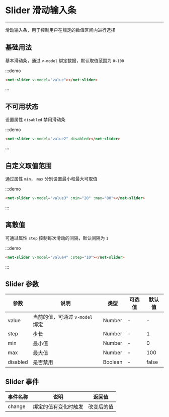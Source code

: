 
# Slider 滑动输入条

----

滑动输入条，用于控制用户在规定的数值区间内进行选择

## 基础用法

基本滑动条，通过 `v-model` 绑定数据，默认取值范围为 `0~100`

:::demo
```html
<net-slider v-model="value"></net-slider>
```
:::

## 不可用状态

设置属性 `disabled` 禁用滑动条

:::demo
```html
<net-slider v-model="value2" disabled></net-slider>
```
:::

## 自定义取值范围

通过属性 `min`， `max` 分别设置最小和最大可取值

:::demo
```html
<net-slider v-model="value3" :min="20" :max="80"></net-slider>
```
:::

## 离散值

可通过属性 `step` 控制每次滑动的间隔，默认间隔为 `1`

:::demo
```html
<net-slider v-model="value4" :step="10"></net-slider>
```
:::

## Slider 参数

| 参数      | 说明          | 类型      | 可选值                           | 默认值  |
|---------- |-------------- |---------- |--------------------------------  |-------- |
| value | 当前的值，可通过 `v-model` 绑定 | Number | - | - |
| step | 步长 | Number | - | 1 |
| min | 最小值 | Number | - | 0 |
| max | 最大值 | Number | - | 100 |
| disabled | 是否禁用 | Boolean | - | false |

## Slider 事件

| 事件名称      | 说明          | 返回值  |
|---------- |-------------- |---------- |
| change | 绑定的值有变化时触发 | 改变后的值 |

<script>
export default {
  data() {
    return {
      value: 0,
      value2: 20,
      value3: 30,
      value4: 50
    }
  }
}
</script>
